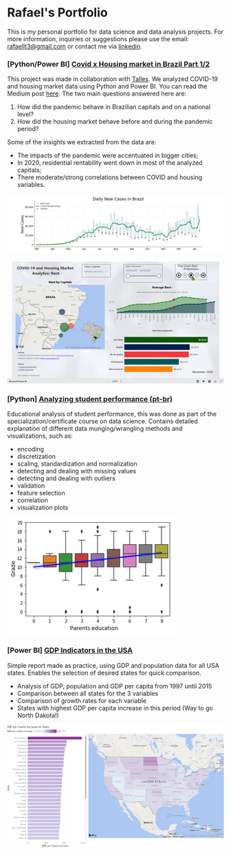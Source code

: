 # Rafael's Portfolio
This is my personal portfolio for data science and data analysis projects. For more information, inquiries or suggestions please use the email: rafaellt3@gmail.com or contact me via [linkedin](https://www.linkedin.com/in/rafaellt/).



### [Python/Power BI] [Covid x Housing market in Brazil Part 1/2](https://github.com/ltrafael/The-Impact-of-the-Pandemic-on-the-Housing-Market-in-Brazil)
This project was made in collaboration with [Talles](https://www.linkedin.com/in/talles-di-cunto/). We analyzed COVID-19 and housing market data using Python and Power BI. You can read the Medium post [here](https://lnkd.in/e_Dk4EH). The two main questions answered here are:
1. How did the pandemic behave in Brazilian capitals and on a national level?
2. How did the housing market behave before and during the pandemic period?

Some of the insights we extracted from the data are:
- The impacts of the pandemic were accentuated in bigger cities;
- In 2020, residential rentability went down in most of the analyzed capitals;
- There moderate/strong correlations between COVID and housing variables.


![Daily new cases in Brazil — Mar 2020 to Jan 2021](images/Cases_BR_100dpi.png)

![Power Bi report residential rent prices map and time progression](images/Covid_X_housing_GIF.gif)


### [Python] [Analyzing student performance (pt-br)](https://github.com/ltrafael/-Educational-analysis-on-Student-Performance)
Educational analysis of student performance, this was done as part of the specialization/certificate course on data science. Contains detailed explanation of different data munging/wrangling methods and visualizations, such as:
- encoding
- discretization
- scaling, standardization and normalization
- detecting and dealing with missing values
- detecting and dealing with outliers
- validation
- feature selection
- correlation
- visualization plots

![Student grades vs parents education](images/G3%20x%20edu.png)


### [Power BI] [GDP Indicators in the USA](https://github.com/ltrafael/GDP-Indicators-in-the-USA)
Simple report made as practice, using GDP and population data for all USA states. Enables the selection of desired states for quick comparison. 
- Analysis of GDP, population and GDP per capita from 1997 until 2015
- Comparison between all states for the 3 variables
- Comparison of growth rates for each variable
- States with highest GDP per capita increase in this period (Way to go North Dakota!)

![GDP per capita increase in USA estates](images/GDP%20per%20capita%20increase%20map.png)
